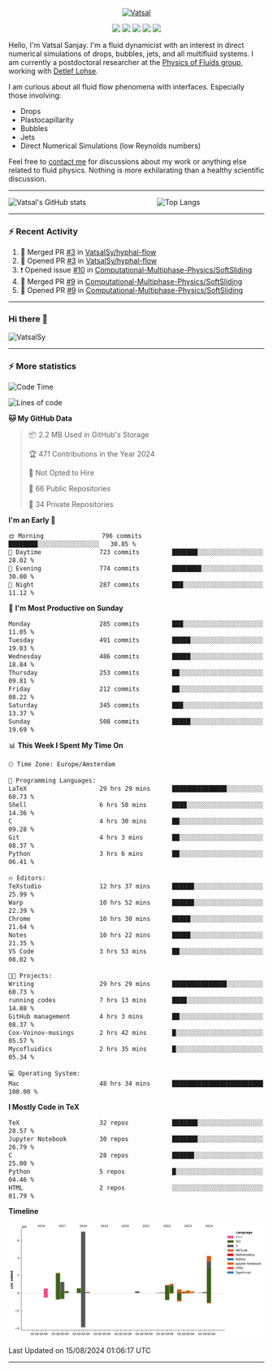<center>

[<img alt="Vatsal" width="200px" src="https://www.dropbox.com/s/dxyybgtblo8er6h/Logo_Vatsal_Vector.png?raw=1">](https://www.vatsalsanjay.com)

[<img src="https://img.shields.io/badge/googlescholar-4285F4?&style=for-the-badge&logo=googlescholar&logoColor=white">](https://scholar.google.com/citations?hl=en&user=67aQviYAAAAJ)
[<img src="https://img.shields.io/static/v1.svg?&style=for-the-badge&logo=ResearchGate&label=&message=ResearchGate&logoColor=white&color=green">](https://www.researchgate.net/profile/Vatsal-Sanjay-2)
[<img src="https://img.shields.io/badge/twitter-1DA1F2?&style=for-the-badge&logo=twitter&logoColor=white">](https://twitter.com/VatsalSanjay)
[<img src="https://img.shields.io/badge/linkedin-0A66C2?&style=for-the-badge&logo=linkedin">](https://www.linkedin.com/in/vatsalsanjay/)
[<img src="https://img.shields.io/badge/orcid-A6CE39?&style=for-the-badge&logo=orcid&logoColor=white">](https://orcid.org/0000-0002-4293-6099)

</center>

Hello, I'm Vatsal Sanjay. I'm a fluid dynamicist with an interest in direct numerical simulations of drops, bubbles, jets, and all multifluid systems. I am currently a postdoctoral researcher at the [Physics of Fluids group](https://pof.tnw.utwente.nl), working with [Detlef Lohse](https://en.wikipedia.org/wiki/Detlef_Lohse). 

I am curious about all fluid flow phenomena with interfaces. Especially those involving:

- Drops
- Plastocapillarity
- Bubbles
- Jets
- Direct Numerical Simulations (low Reynolds numbers)

Feel free to [contact me](mailto:contact@vatsalsanjay.com) for discussions about my work or anything else related to fluid physics. Nothing is more exhilarating than a healthy scientific discussion.

<!-- ![Vatsal's GitHub stats](https://github-readme-stats-xi-wine-74.vercel.app/api?username=VatsalSy&show_icons=true&theme=vision-friendly-dark)

![Top Langs](https://github-readme-stats-xi-wine-74.vercel.app/api/top-langs/?username=VatsalSy&layout=compact&theme=vision-friendly-dark) -->

---
<div style="display: flex; justify-content: space-between;">
    <img src="https://github-readme-stats-xi-wine-74.vercel.app/api?username=VatsalSy&show_icons=true&theme=vision-friendly-dark" alt="Vatsal's GitHub stats" style="width: 55%;">
    <img src="https://github-readme-stats-xi-wine-74.vercel.app/api/top-langs/?username=VatsalSy&layout=compact&theme=vision-friendly-dark" alt="Top Langs" style="width: 42%;">
</div>

---

### :zap: Recent Activity

<!--START_SECTION:activity-->
1. 🎉 Merged PR [#3](https://github.com/VatsalSy/hyphal-flow/pull/3) in [VatsalSy/hyphal-flow](https://github.com/VatsalSy/hyphal-flow)
2. 💪 Opened PR [#3](https://github.com/VatsalSy/hyphal-flow/pull/3) in [VatsalSy/hyphal-flow](https://github.com/VatsalSy/hyphal-flow)
3. ❗ Opened issue [#10](https://github.com/Computational-Multiphase-Physics/SoftSliding/issues/10) in [Computational-Multiphase-Physics/SoftSliding](https://github.com/Computational-Multiphase-Physics/SoftSliding)
4. 🎉 Merged PR [#9](https://github.com/Computational-Multiphase-Physics/SoftSliding/pull/9) in [Computational-Multiphase-Physics/SoftSliding](https://github.com/Computational-Multiphase-Physics/SoftSliding)
5. 💪 Opened PR [#9](https://github.com/Computational-Multiphase-Physics/SoftSliding/pull/9) in [Computational-Multiphase-Physics/SoftSliding](https://github.com/Computational-Multiphase-Physics/SoftSliding)
<!--END_SECTION:activity-->
---

### Hi there 👋
<p align="left"> <img src="https://komarev.com/ghpvc/?username=VatsalSy&label=Profile%20views&color=orange&style=for-the-badge" alt="VatsalSy" /> </p>

---
### :zap: More statistics

<!--START_SECTION:waka-->
![Code Time](http://img.shields.io/badge/Code%20Time-139%20hrs%2025%20mins-blue)

![Lines of code](https://img.shields.io/badge/From%20Hello%20World%20I%27ve%20Written-19.5%20million%20lines%20of%20code-blue)

**🐱 My GitHub Data** 

> 📦 2.2 MB Used in GitHub's Storage 
 > 
> 🏆 471 Contributions in the Year 2024
 > 
> 🚫 Not Opted to Hire
 > 
> 📜 66 Public Repositories 
 > 
> 🔑 34 Private Repositories 
 > 
**I'm an Early 🐤** 

```text
🌞 Morning                796 commits         ████████░░░░░░░░░░░░░░░░░   30.85 % 
🌆 Daytime                723 commits         ███████░░░░░░░░░░░░░░░░░░   28.02 % 
🌃 Evening                774 commits         ████████░░░░░░░░░░░░░░░░░   30.00 % 
🌙 Night                  287 commits         ███░░░░░░░░░░░░░░░░░░░░░░   11.12 % 
```
📅 **I'm Most Productive on Sunday** 

```text
Monday                   285 commits         ███░░░░░░░░░░░░░░░░░░░░░░   11.05 % 
Tuesday                  491 commits         █████░░░░░░░░░░░░░░░░░░░░   19.03 % 
Wednesday                486 commits         █████░░░░░░░░░░░░░░░░░░░░   18.84 % 
Thursday                 253 commits         ██░░░░░░░░░░░░░░░░░░░░░░░   09.81 % 
Friday                   212 commits         ██░░░░░░░░░░░░░░░░░░░░░░░   08.22 % 
Saturday                 345 commits         ███░░░░░░░░░░░░░░░░░░░░░░   13.37 % 
Sunday                   508 commits         █████░░░░░░░░░░░░░░░░░░░░   19.69 % 
```


📊 **This Week I Spent My Time On** 

```text
🕑︎ Time Zone: Europe/Amsterdam

💬 Programming Languages: 
LaTeX                    29 hrs 29 mins      ███████████████░░░░░░░░░░   60.73 % 
Shell                    6 hrs 58 mins       ████░░░░░░░░░░░░░░░░░░░░░   14.36 % 
C                        4 hrs 30 mins       ██░░░░░░░░░░░░░░░░░░░░░░░   09.28 % 
Git                      4 hrs 3 mins        ██░░░░░░░░░░░░░░░░░░░░░░░   08.37 % 
Python                   3 hrs 6 mins        ██░░░░░░░░░░░░░░░░░░░░░░░   06.41 % 

🔥 Editors: 
TeXstudio                12 hrs 37 mins      ██████░░░░░░░░░░░░░░░░░░░   25.99 % 
Warp                     10 hrs 52 mins      ██████░░░░░░░░░░░░░░░░░░░   22.39 % 
Chrome                   10 hrs 30 mins      █████░░░░░░░░░░░░░░░░░░░░   21.64 % 
Notes                    10 hrs 22 mins      █████░░░░░░░░░░░░░░░░░░░░   21.35 % 
VS Code                  3 hrs 53 mins       ██░░░░░░░░░░░░░░░░░░░░░░░   08.02 % 

🐱‍💻 Projects: 
Writing                  29 hrs 29 mins      ███████████████░░░░░░░░░░   60.73 % 
running codes            7 hrs 13 mins       ████░░░░░░░░░░░░░░░░░░░░░   14.88 % 
GitHub management        4 hrs 3 mins        ██░░░░░░░░░░░░░░░░░░░░░░░   08.37 % 
Cox-Voinov-musings       2 hrs 42 mins       █░░░░░░░░░░░░░░░░░░░░░░░░   05.57 % 
Mycofluidics             2 hrs 35 mins       █░░░░░░░░░░░░░░░░░░░░░░░░   05.34 % 

💻 Operating System: 
Mac                      48 hrs 34 mins      █████████████████████████   100.00 % 
```

**I Mostly Code in TeX** 

```text
TeX                      32 repos            ███████░░░░░░░░░░░░░░░░░░   28.57 % 
Jupyter Notebook         30 repos            ███████░░░░░░░░░░░░░░░░░░   26.79 % 
C                        28 repos            ██████░░░░░░░░░░░░░░░░░░░   25.00 % 
Python                   5 repos             █░░░░░░░░░░░░░░░░░░░░░░░░   04.46 % 
HTML                     2 repos             ░░░░░░░░░░░░░░░░░░░░░░░░░   01.79 % 
```



**Timeline**

![Lines of Code chart](https://raw.githubusercontent.com/VatsalSy/VatsalSy/main/assets/bar_graph.png)


 Last Updated on 15/08/2024 01:06:17 UTC
<!--END_SECTION:waka-->
---

